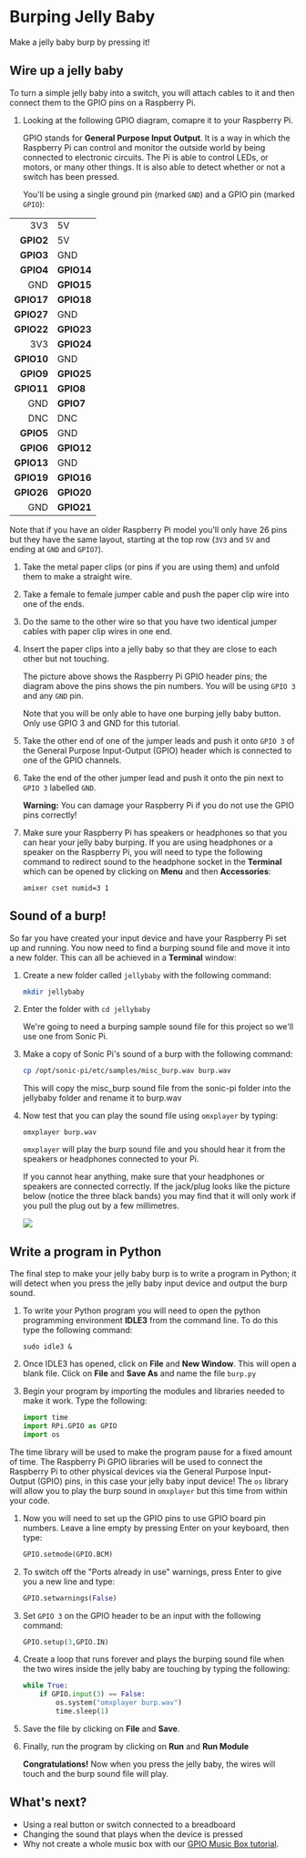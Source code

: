 # Burping Jelly Baby

Make a jelly baby burp by pressing it!

## Wire up a jelly baby

To turn a simple jelly baby into a switch, you will attach cables to it and then connect them to the GPIO pins on a Raspberry Pi.

1. Looking at the following GPIO diagram, comapre it to your Raspberry Pi. 

   GPIO stands for **General Purpose Input Output**. It is a way in which the Raspberry Pi can control and monitor the outside world by being connected to electronic circuits.  The Pi is able to control LEDs, or motors, or many other things.  It is also able to detect whether or not a switch has been pressed.

   You'll be using a single ground pin (marked `GND`) and a GPIO pin (marked `GPIO`):

|            |            |
|-----------:|:-----------|
|    3V3     | 5V         |
|  **GPIO2** | 5V         |
|  **GPIO3** | GND        |
|  **GPIO4** | **GPIO14** |
|        GND | **GPIO15** |
| **GPIO17** | **GPIO18** |
| **GPIO27** | GND        |
| **GPIO22** | **GPIO23** |
|        3V3 | **GPIO24** |
| **GPIO10** | GND        |
|  **GPIO9** | **GPIO25** |
| **GPIO11** | **GPIO8**  |
|        GND | **GPIO7**  |
|        DNC | DNC        |
|  **GPIO5** | GND        |
|  **GPIO6** | **GPIO12** |
| **GPIO13** | GND        |
| **GPIO19** | **GPIO16** |
| **GPIO26** | **GPIO20** |
|        GND | **GPIO21** |

Note that if you have an older Raspberry Pi model you'll only have 26 pins but they have the same layout, starting at the top row (`3V3` and `5V` and ending at `GND` and `GPIO7`).

1. Take the metal paper clips (or pins if you are using them) and unfold them to make a straight wire.

2. Take a female to female jumper cable and push the paper clip wire into one of the ends.

3. Do the same to the other wire so that you have two identical jumper cables with paper clip wires in one end.

4. Insert the paper clips into a jelly baby so that they are close to each other but not touching.

   The picture above shows the Raspberry Pi GPIO header pins; the diagram above the pins shows the pin numbers. You will be using `GPIO 3` and any `GND` pin. 
    
   Note that you will be only able to have one burping jelly baby button. Only use GPIO 3 and GND for this tutorial.

5. Take the other end of one of the jumper leads and push it onto `GPIO 3` of the General Purpose Input-Output (GPIO) header which is connected to one of the GPIO channels.

6. Take the end of the other jumper lead and push it onto the pin next to `GPIO 3` labelled `GND`.

   **Warning:** You can damage your Raspberry Pi if you do not use the GPIO pins correctly! 

7. Make sure your Raspberry Pi has speakers or headphones so that you can hear your jelly baby burping. If you are using headphones or a speaker on the Raspberry Pi, you will need to type the following command to redirect sound to the headphone socket in the **Terminal** which can be opened by clicking on **Menu** and then **Accessories**:

    `amixer cset numid=3 1`

## Sound of a burp!

So far you have created your input device and have your Raspberry Pi set up and running. You now need to find a burping sound file and move it into a new folder. This can all be achieved in a **Terminal** window:

1. Create a new folder called `jellybaby` with the following command:

    ```bash
    mkdir jellybaby
    ```

1. Enter the folder with `cd jellybaby`

    We're going to need a burping sample sound file for this project so we'll use one from Sonic Pi.

1. Make a copy of Sonic Pi's sound of a burp with the following command:

    ```bash
    cp /opt/sonic-pi/etc/samples/misc_burp.wav burp.wav
    ```

    This will copy the misc_burp sound file from the sonic-pi folder into the jellybaby folder and rename it to burp.wav

3.  Now test that you can play the sound file using `omxplayer` by typing:

    ```
    omxplayer burp.wav
    ```

    `omxplayer` will play the burp sound file and you should hear it from the speakers or headphones connected to your Pi.

    If you cannot hear anything, make sure that your headphones or speakers are connected correctly.  If the jack/plug looks like the picture below (notice the three black bands) you may find that it will only work if you pull the plug out by a few millimetres.

    ![](images/3-5mmjack.jpg)

## Write a program in Python

The final step to make your jelly baby burp is to write a program in Python; it will detect when you press the jelly baby input device and output the burp sound.


1. To write your Python program you will need to open the python programming environment **IDLE3** from the command line. To do this type the following command:

    ```
    sudo idle3 &
    ```

1. Once IDLE3 has opened, click on **File** and **New Window**. This will open a blank file. Click on **File** and **Save As** and name the file `burp.py`

1. Begin your program by importing the modules and libraries needed to make it work. Type the following:

    ```python
    import time
    import RPi.GPIO as GPIO
    import os
    ```

 The time library will be used to make the program pause for a fixed amount of time. The Raspberry Pi GPIO libraries will be used to connect the Raspberry Pi to other physical devices via the General Purpose Input-Output (GPIO) pins, in this case your jelly baby input device! The `os` library will allow you to play the burp sound in `omxplayer` but this time from within your code.

1. Now you will need to set up the GPIO pins to use GPIO board pin numbers. Leave a line empty by pressing Enter on your keyboard, then type:

    ```python
    GPIO.setmode(GPIO.BCM)
    ```
    
1. To switch off the "Ports already in use" warnings, press Enter to give you a new line and type:

    ```python
    GPIO.setwarnings(False)
    ```
    
1. Set `GPIO 3` on the GPIO header to be an input with the following command:

    ```python
    GPIO.setup(3,GPIO.IN)
    ```

1. Create a loop that runs forever and plays the burping sound file when the two wires inside the jelly baby are touching by typing the following:

    ```python
    while True:
        if GPIO.input(3) == False:
            os.system("omxplayer burp.wav")
            time.sleep(1)
    ```

1. Save the file by clicking on **File** and **Save**.

1. Finally, run the program by clicking on **Run** and **Run Module**

    **Congratulations!** Now when you press the jelly baby, the wires will touch and the burp sound file will play.


## What's next?

- Using a real button or switch connected to a breadboard
- Changing the sound that plays when the device is pressed
- Why not create a whole music box with our [GPIO Music Box tutorial](http://www.raspberrypi.org/learning/gpio-music-box/). 

